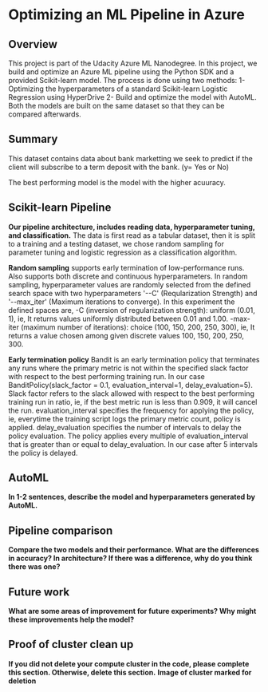 # Optimizing an ML Pipeline in Azure

## Overview
This project is part of the Udacity Azure ML Nanodegree.
In this project, we build and optimize an Azure ML pipeline using the Python SDK and a provided Scikit-learn model.
The process is done using two methods: 
1- Optimizing the hyperparameters of a standard Scikit-learn Logistic Regression using HyperDrive 
2- Build and optimize the model with AutoML. 
Both the models are built on the same dataset so that they can be compared afterwards.

## Summary
This dataset contains data about bank marketting we seek to predict if the client will subscribe to a term deposit with the bank. (y= Yes or No)

The best performing model is the model with the higher acuuracy.

## Scikit-learn Pipeline
**Our pipeline architecture, includes reading data, hyperparameter tuning, and classification.** The data is first read as a tabular dataset, then it is split to a training and a testing dataset, we chose random sampling for parameter tuning and logistic regression as a classification algorithm.

**Random sampling** supports early termination of low-performance runs. Also supports both discrete and continuous hyperparameters. In random sampling, hyperparameter values are randomly selected from the defined search space with two hyperparameters '--C' (Reqularization Strength) and '--max_iter' (Maximum iterations to converge).
 In this experiment the defined spaces are, -C (inversion of regularization strength): uniform (0.01, 1), ie, It returns values uniformly distributed between 0.01 and 1.00. -max-iter (maximum number of iterations): choice (100, 150, 200, 250, 300), ie, It returns a value chosen among given discrete values 100, 150, 200, 250, 300.

**Early termination policy**  Bandit is an early termination policy that terminates any runs where the primary metric is not within the specified slack factor with respect to the best performing training run. In our case BanditPolicy(slack_factor = 0.1, evaluation_interval=1, delay_evaluation=5). Slack factor refers to the slack allowed with respect to the best performing training run in ratio, ie, if the best metric run is less than 0.909, it will cancel the run. evaluation_interval specifies the frequency for applying the policy, ie, everytime the training script logs the primary metric count, policy is applied. delay_evaluation specifies the number of intervals to delay the policy evaluation. The policy applies every multiple of evaluation_interval that is greater than or equal to delay_evaluation. In our case after 5 intervals the policy is delayed.

## AutoML
**In 1-2 sentences, describe the model and hyperparameters generated by AutoML.**

## Pipeline comparison
**Compare the two models and their performance. What are the differences in accuracy? In architecture? If there was a difference, why do you think there was one?**

## Future work
**What are some areas of improvement for future experiments? Why might these improvements help the model?**

## Proof of cluster clean up
**If you did not delete your compute cluster in the code, please complete this section. Otherwise, delete this section.**
**Image of cluster marked for deletion**

